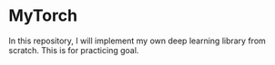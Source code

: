 # MyTorch
In this repository, I will implement my own deep learning library from scratch. This is for practicing goal.
